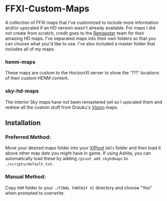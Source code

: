 # FFXI-Custom-Maps
A collection of FFXI maps that I've customized to include more information and/or upscaled if an HD version wasn't already available.  For maps I did not create from scratch, credit goes to the [Remapster](https://remapster.com/) team for their amazing HD maps.  I've separated maps into their own folders so that you can choose what you'd like to use.  I've also included a master folder that includes all of my maps.

### henm-maps
These maps are custom to the HorizonXI server to show the '???' locations of their custom HENM content.
### sky-hd-maps
The interior Sky maps have not been remastered yet so I upscaled them and redrew all the custom stuff from Drauku's [Vision](https://github.com/Drauku/FFXI-Vision) maps.

## Installation
### Preferred Method:
Move your desired maps folder into your [XIPivot](https://github.com/Shirk/XIPivot) `DATs` folder and then load it above other map dats you might have in game.  If using Ashita, you can automatically load these by adding `/pivot add skyhdmaps` to `./scripts/default.txt`.

### Manual Method:
Copy `ROM` folder to your `./FINAL FANTASY XI` directory and choose "Yes" when prompted to overwrite.  
